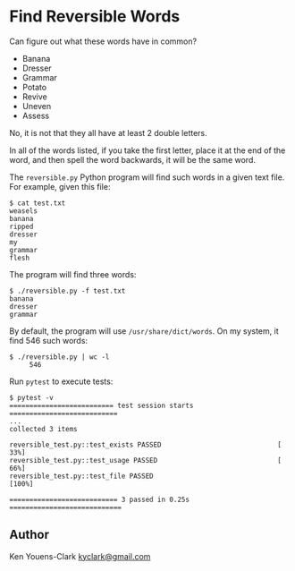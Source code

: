 # Find Reversible Words

Can figure out what these words have in common?

* Banana
* Dresser
* Grammar
* Potato
* Revive
* Uneven
* Assess

No, it is not that they all have at least 2 double letters.

In all of the words listed, if you take the first letter, place it at the end of the word, and then spell the word backwards, it will be the same word.

The `reversible.py` Python program will find such words in a given text file.
For example, given this file:

```
$ cat test.txt
weasels
banana
ripped
dresser
my
grammar
flesh
```

The program will find three words:

```
$ ./reversible.py -f test.txt
banana
dresser
grammar
```

By default, the program will use `/usr/share/dict/words`.
On my system, it find 546 such words:

```
$ ./reversible.py | wc -l
     546
```

Run `pytest` to execute tests:

```
$ pytest -v
========================== test session starts ===========================
...
collected 3 items

reversible_test.py::test_exists PASSED                             [ 33%]
reversible_test.py::test_usage PASSED                              [ 66%]
reversible_test.py::test_file PASSED                               [100%]

=========================== 3 passed in 0.25s ============================
```

## Author

Ken Youens-Clark <kyclark@gmail.com>
